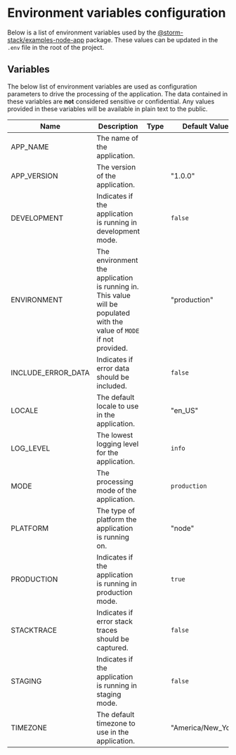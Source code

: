 <!-- Generated by Storm Stack -->

# Environment variables configuration

Below is a list of environment variables used by the
[@storm-stack/examples-node-app](https://www.npmjs.com/package/@storm-stack/examples-node-app)
package. These values can be updated in the `.env` file in the root of the
project.

## Variables

The below list of environment variables are used as configuration parameters to
drive the processing of the application. The data contained in these variables
are **not** considered sensitive or confidential. Any values provided in these
variables will be available in plain text to the public.

| Name               | Description                                                                                                           | Type | Default Value      | Required |
| ------------------ | --------------------------------------------------------------------------------------------------------------------- | ---- | ------------------ | :------: |
| APP_NAME           | The name of the application.                                                                                          |      |                    |    ✔    |
| APP_VERSION        | The version of the application.                                                                                       |      | "1.0.0"            |          |
| DEVELOPMENT        | Indicates if the application is running in development mode.                                                          |      | `false`            |          |
| ENVIRONMENT        | The environment the application is running in. This value will be populated with the value of `MODE` if not provided. |      | "production"       |          |
| INCLUDE_ERROR_DATA | Indicates if error data should be included.                                                                           |      | `false`            |          |
| LOCALE             | The default locale to use in the application.                                                                         |      | "en_US"            |          |
| LOG_LEVEL          | The lowest logging level for the application.                                                                         |      | `info`             |          |
| MODE               | The processing mode of the application.                                                                               |      | `production`       |          |
| PLATFORM           | The type of platform the application is running on.                                                                   |      | "node"             |          |
| PRODUCTION         | Indicates if the application is running in production mode.                                                           |      | `true`             |          |
| STACKTRACE         | Indicates if error stack traces should be captured.                                                                   |      | `false`            |          |
| STAGING            | Indicates if the application is running in staging mode.                                                              |      | `false`            |          |
| TIMEZONE           | The default timezone to use in the application.                                                                       |      | "America/New_York" |          |
